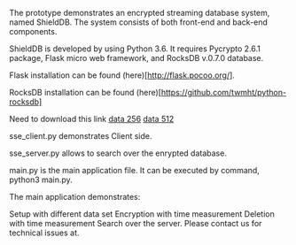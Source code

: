 The prototype demonstrates an encrypted streaming database system, named ShieldDB. The system consists of both front-end and back-end components.

ShieldDB is developed by using Python 3.6. It requires Pycrypto 2.6.1 package, Flask micro web framework, and RocksDB v.0.7.0 database.

Flask installation can be found (here)[http://flask.pocoo.org/].

RocksDB installation can be found (here)[https://github.com/twmht/python-rocksdb]

Need to download this link
[data 256](https://drive.google.com/file/d/199SX2VG3XlwTyMwnduxQMUW-YVrhnaB8/view?usp=sharing)
[data 512](https://drive.google.com/file/d/1MfUwpc0BANBy6hzd2JlHJ8Z7xYI7MAa5/view?usp=sharing)



sse_client.py demonstrates Client side.

sse_server.py allows to search over the enrypted database.

main.py is the main application file. It can be executed by command, python3 main.py.

The main application demonstrates:

Setup with different data set
Encryption with time measurement
Deletion with time measurement
Search over the server.
Please contact us for technical issues at.

